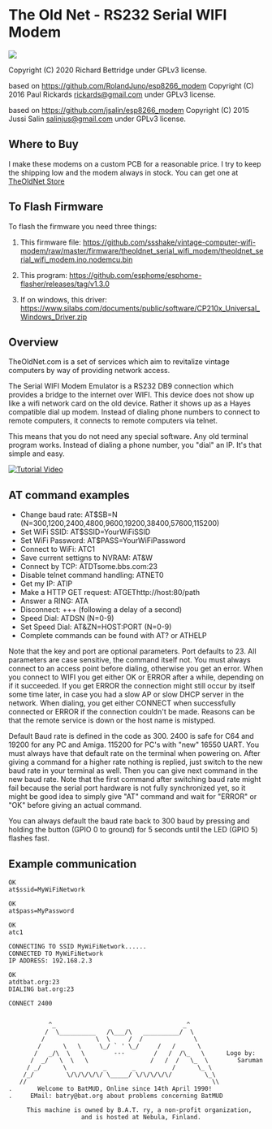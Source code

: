 The Old Net - RS232 Serial WIFI Modem
=========================
![](https://raw.githubusercontent.com/ssshake/vintage-computer-wifi-modem/master/docs/modemv3.jpg)

Copyright (C) 2020 Richard Bettridge under GPLv3 license.

based on https://github.com/RolandJuno/esp8266_modem
Copyright (C) 2016 Paul Rickards <rickards@gmail.com> under GPLv3 license.

based on https://github.com/jsalin/esp8266_modem
Copyright (C) 2015 Jussi Salin <salinjus@gmail.com> under GPLv3 license.

## Where to Buy

I make these modems on a custom PCB for a reasonable price. I try to keep the shipping low and the modem always in stock. You can get one at [TheOldNet Store](https://www.tindie.com/products/theoldnet/rs232-serial-wifi-modem-for-vintage-computers-v3/)


## To Flash Firmware

To flash the firmware you need three things:

1) This firmware file: https://github.com/ssshake/vintage-computer-wifi-modem/raw/master/firmware/theoldnet_serial_wifi_modem/theoldnet_serial_wifi_modem.ino.nodemcu.bin

2) This program: https://github.com/esphome/esphome-flasher/releases/tag/v1.3.0

3) If on windows, this driver: https://www.silabs.com/documents/public/software/CP210x_Universal_Windows_Driver.zip


Overview
--------
TheOldNet.com is a set of services which aim to revitalize vintage computers by way of providing network access.

The Serial WIFI Modem Emulator is a RS232 DB9 connection which provides a bridge to the internet over WIFI. This device does not show up like a wifi network card on the old device. Rather it shows up as a Hayes compatible dial up modem. Instead of dialing phone numbers to connect to remote computers, it connects to remote computers via telnet. 

This means that you do not need any special software. Any old terminal program works. Instead of dialing a phone number, you "dial" an IP. It's that simple and easy. 

[![Tutorial Video](https://raw.githubusercontent.com/ssshake/vintage-computer-wifi-modem/master/docs/quickstartthumb_with-title.png)](https://www.youtube.com/watch?v=kwbJz3IVW5M)

AT command examples
-------------------

* Change baud rate: AT$SB=N (N=300,1200,2400,4800,9600,19200,38400,57600,115200)
* Set WiFi SSID: AT$SSID=YourWiFiSSID
* Set WiFi Password: AT$PASS=YourWiFiPassword
* Connect to WiFi: ATC1
* Save current settigns to NVRAM: AT&W
* Connect by TCP: ATDTsome.bbs.com:23
* Disable telnet command handling: ATNET0
* Get my IP: ATIP
* Make a HTTP GET request: ATGEThttp://host:80/path
* Answer a RING: ATA
* Disconnect: +++ (following a delay of a second)
* Speed Dial: ATDSN (N=0-9)
* Set Speed Dial: AT&ZN=HOST:PORT (N=0-9)
* Complete commands can be found with AT? or ATHELP

Note that the key and port are optional parameters. Port defaults to 23. All parameters are case sensitive, the command itself not. You must always connect to an access point before dialing, otherwise you get an error. When you connect to WIFI you get either OK or ERROR after a while, depending on if it succeeded. If you get ERROR the connection might still occur by itself some time later, in case you had a slow AP or slow DHCP server in the network. When dialing, you get either CONNECT when successfully connected or ERROR if the connection couldn't be made. Reasons can be that the remote service is down or the host name is mistyped.

Default Baud rate is defined in the code as 300. 2400 is safe for C64 and 19200 for any PC and Amiga. 115200 for PC's with "new" 16550 UART.  You must always have that default rate on the terminal when powering on. After giving a command for a higher rate nothing is replied, just switch to the new baud rate in your terminal as well. Then you can give next command in the new baud rate. Note that the first command after switching baud rate might fail because the serial port hardware is not fully synchronized yet, so it might be good idea to simply give "AT" command and wait for "ERROR" or "OK" before giving an actual command.

You can always default the baud rate back to 300 baud by pressing and holding the button (GPIO 0 to ground) for 5 seconds until the LED (GPIO 5) flashes fast.

Example communication
---------------------
    
    OK
    at$ssid=MyWiFiNetwork
    
    OK
    at$pass=MyPassword
    
    OK
    atc1
    
    CONNECTING TO SSID MyWiFiNetwork......
    CONNECTED TO MyWiFiNetwork
    IP ADDRESS: 192.168.2.3
    
    OK
    atdtbat.org:23
    DIALING bat.org:23
    
    CONNECT 2400
    
    
               ^_                                   _^
              /  \__________   /\___/\   __________/  \
             /              \  \     /  /              \
            /      \   \     \_/ ` ' \_/     /   /      \
           /   _/\  \   \        ---        /   /  /\_   \      Logo by:
          /  _/   \  \   \                 /   /  /   \_  \        Saruman
         / _/      \          _       _          /      \_ \
        /_/         \/\/\/\/\/ \_____/ \/\/\/\/\/         \_\
       //                                                   \\
    .       Welcome to BatMUD, Online since 14th April 1990!
    .     EMail: batry@bat.org about problems concerning BatMUD
    
         This machine is owned by B.A.T. ry, a non-profit organization, 
                        and is hosted at Nebula, Finland.


